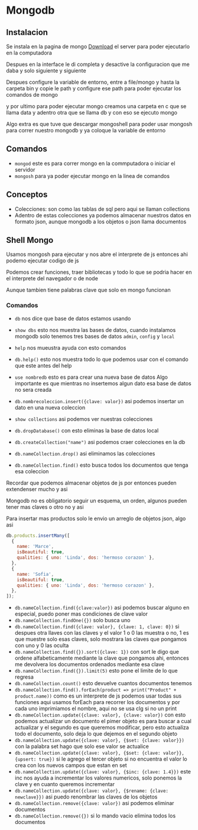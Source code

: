 # Mongodb

## Instalacion

Se instala en la pagina de mongo [Download](https://www.mongodb.com/try/download/community) el server para poder ejecutarlo en la computadora

Despues en la interface le di completa y desactive la configuracion que me daba y solo siguiente y siguiente

Despues configure la variable de entorno, entre a file/mongo y hasta la carpeta bin y copie le path y configure ese path para poder ejecutar los comandos de mongo

y por ultimo para poder ejecutar mongo creamos una carpeta en c que se llama data y adentro otra que se llama db y con eso se ejecuto mongo

Algo extra es que tuve que descargar mongoshell para poder usar mongosh para correr nuestro mongodb y ya coloque la variable de entorno

## Comandos

- `mongod` este es para correr mongo en la commputadora o iniciar el servidor
- `mongosh` para ya poder ejecutar mongo en la linea de comandos

## Conceptos

- Colecciones: son como las tablas de sql pero aqui se llaman collections
- Adentro de estas colecciones ya podemos almacenar nuestros datos en formato json, aunque mongodb a los objetos o json llama documentos

## Shell Mongo

Usamos mongosh para ejecutar y nos abre el interprete de js entonces ahi podemo ejecutar codigo de js

Podemos crear funciones, traer bibliotecas y todo lo que se podria hacer en el interprete del navegador o de node

Aunque tambien tiene palabras clave que solo en mongo funcionan

### Comandos

- `db` nos dice que base de datos estamos usando
- `show dbs` esto nos muestra las bases de datos, cuando instalamos mongodb solo tenemos tres bases de datos `admin`, `config` y `local`
- `help` nos mueustra ayuda con esto comandos
- `db.help()` esto nos muestra todo lo que podemos usar con el comando que este antes del help
- `use nombredb` esto es para crear una nueva base de datos
  Algo importante es que mientras no insertemos algun dato esa base de datos no sera creada

- `db.nombrecoleccion.insert({clave: valor})` asi podemos insertar un dato en una nueva coleccion
- `show collections` asi podemos ver nuestras colecciones
- `db.dropDatabase()` con esto eliminas la base de datos local
- `db.createCollection("name")` asi podemos craer colecciones en la db
- `db.nameCollection.drop()` asi eliminamos las colecciones
- `db.nameCollection.find()` esto busca todos los documentos que tenga esa coleccion

Recordar que podemos almacenar objetos de js por entonces pueden extendenser mucho y asi

Mongodb no es obligatorio seguir un esquema, un orden, algunos pueden tener mas claves o otro no y asi

Para insertar mas productos solo le envio un arreglo de objetos json, algo asi

```js
db.products.insertMany([
  {
    name: 'Marce',
    isBeautiful: true,
    qualities: { uno: 'Linda', dos: 'hermoso corazon' },
  },
  {
    name: 'Sofia',
    isBeautiful: true,
    qualities: { uno: 'Linda', dos: 'hermoso corazon' },
  },
]);
```

- `db.nameCollection.find({clave:valor})` asi podemos buscar alguno en especial, puedo poner mas condiciones de clave valor
- `db.nameCollection.findOne({})` solo busca uno
- `db.nameCollection.find({clave: valor}, {clave: 1, clave: 0})` si despues otra llaves con las claves y el valor 1 o 0 las muestra o no, 1 es que muestre solo esas claves, solo mostrara las claves que pongamos con uno y 0 las oculta
- `db.nameCollection.find({}).sort({clave: 1})` con sort le digo que ordene alfabeticamente mediante la clave que pongamos ahi, entonces me devolvera los documentos ordenados mediante esa clave
- `db.nameCollection.find({}).limit(5)` esto pone el limite de lo que regresa
- `db.nameCollection.count()` esto devuelve cuantos documentos tenemos
- `db.nameCollection.find().forEach(product => print("Product" + product.name))` como es un interprete de js podemos usar todas sus funciones aqui usamos forEach para recorrer los documentos y por cada uno imprimiamos el nombre, aqui no se usa clg si no un print
- `db.nameCollection.update({clave: valor}, {clave: valor})` con esto podemos actualizar un documento el pimer objeto es para buscar a cual actualizar y el segundo es que queremos modificar, pero esto actualiza todo el documento, solo deja lo que dejemos en el segundo objeto
- `db.nameCollection.update({clave: valor}, {$set: {clave: valor}})` con la palabra set hago que solo ese valor se actualice
- `db.nameCollection.update({clave: valor}, {$set: {clave: valor}}, {upsert: true})` si le agrego el tercer objeto si no encuentra el valor lo crea con los nuevos campos que estan en set
- `db.nameCollection.update({clave: valor}, {$inc: {clave: 1.4}})` este inc nos ayuda a incrementar los valores numericos, solo ponemos la clave y en cuanto queremos incrementar
- `db.nameCollection.update({clave: valor}, {$rename: {clave: newclave}})` asi puedo renombrar las claves de los objetos
- `db.nameCollection.remove({clave: valor})` asi podemos eliminar documentos
- `db.nameCollection.remove({})` si lo mando vacio elimina todos los documentos
